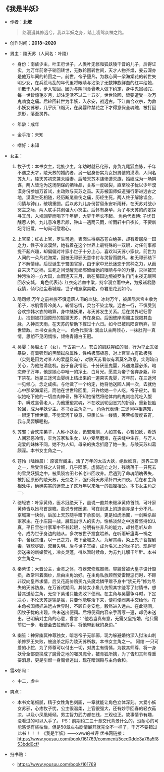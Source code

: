 ## 《我是半妖》

- 作者：**北燎**
  
    > 路漫漫其修远兮，我以半妖之身，踏上凌驾众神之路。

- 创作时间：**2018~2020**

- 男主：陵天苏（人间名：叶陵）

  * 身份：南族少主，叶王府世子，人类叶无修和狐妖陵千音的儿子，后得证实，为万年前帝子轮回转世，无数轮回转世间，天才人物齐煜，姜云深亦是他万年间的轮回之一。前世，帝子堕凡，为救心间一朵海棠花的转世失明少女，在兵荒马乱的年代里将眼睛与沾染了无数神族鲜血的红伞给她，消散于人间，步入轮回。因为与阴间食骨老人做下约定，身中鬼岚枷咒，每一世皆惊艳岁月，却注定活不过二十五岁，世世轮回，皆要遭受一次万鬼啃食之痛。后轮回转世为半妖，入永安，战远古，下江南合欢宗，为救小妖女苏邪，几乎灰飞烟灭，在吴婴种禁花之下才得意保全魂魄，被打回原形，落至灵界。
  
  * 年龄：成年
  * 金手指：未知
  * 嗜好：未知

- 女主：

  1. 牧子忧：本书女主，北族少主，年幼时就已化形，身负九尾狐血脉，千年不遇之天才，陵天苏的婚约者，另一层身份实为女扮男装的漠漠，人间名苏九儿，陵天苏初恋兼未婚妻。后陵天苏本族惨遭灭族，婚姻成为一场阴谋，两人皆沦为这场阴谋的牺牲品，关系一度破裂，直至牧子忧以少年漠漠身份参加万首试，主动败与天苏之首。天苏被国师妖道强行带进远古之地，漠漠生死相随，经历断尾重伤之痛，历经生死，两人终于解除误会，问情与钟山，破境重圆。后以苏九儿身份暂留永安听雨轩，在天苏对战小冥主之际，两人联手共创强大小冥主。后怀有身孕，为了与天苏的约定探寻其母，入境回梦而喝下千年醉，大梦千年长不起。
  角色代表诗:
  子忧日醺惹人怜，九儿意冷思君颜，钟山一遇两云雨，听雨轩中日夜长，不要新妃寻旧爱，一句尚可慰君心。

  2. 上官棠：红衣上官，罗生司运，表面生得病态苍白绝美，却有着屠杀一国之力，性子冷淡漠然，她有着在这个世界上最特殊的一双眼，对任何事都提不起兴趣，却偏偏对叶家小世子十分上心，喜欢叫天苏小家伙。前世为人间的一朵凡花海棠，因被无祁邪无意中付与灵智而脱凡，和无祁邪结下了不解情缘。后世诞生于蜀国官家，由于家中兄长迷恋于冥种之力，从而召来灭门之祸，生死之间觉醒无祁邪留给她的眼睛与伞的力量，灭掉被冥种污浊的一方大国，血雨连天三月，后在蜀国边境被罗生门门主夜无眠带回永安城。
  角色代表诗:
  红衣宛若血中棠，持伞漫立雨中央，为报诸君励我情，倾尽红尘著城隍，世子难忘棠美艳，帝君思花到如今。
  3. 隐司倾:万年之前神族不慎遗落人间的血脉，冰封万年，被凤陨宫宫主收为弟子，冰肌雪骨冷美人，斩情忘情，灵台不染尘埃。远古一行，不慎受到合欢宗韩水衣的暗算，身中魅妖果，与天苏发生关系。后在灵界岷归雪山，捡到被打回原形的狐狸天苏，养在身边。后因彼岸阁阁主觊觎其血脉，入神灵天雨，在天苏的帮助下撑过十六日。如今已被风陨宫所弃，举世皆敌。本书女主角之一。
  角色代表诗:
  滴血认主两倾心，一抹肚兜一真情，思朗不见闲惆怅，倾络青骢白玉冠。
  4. 吴婴：吴越太子（女），千古第一人，苍白的肌肤猩红的眼，行为举止乖张暴戾，有着强烈的黑暗弑杀属性，性格极邪极恶，对上官棠占有欲极强（实则是因为对某人的爱屋及乌），对陵天苏看似有着莫名敌意，实则暗自关心，为他扫清危机。出于自我憎恶，十分厌恶鬼婴，凡遇鬼婴必杀。暗恋帝子万年，他是她心中唯一的净土，白月光。愿意为帝子舍弃身躯，种下禁花。她是三途河血婴树上结出来的一道果实鬼婴，万年前，在三途河一见倾心，念之成疾。与他做了一个约定，她将他送回人间一次，去就他心中那朵海棠花，而他在世世轮回里，只许给她一个人吃。帝子应允，看似她吃下他的一切血肉神骨，殊不知她悄然将他体内的鬼岚枷咒吃入腹中，瞒过食骨老人，为他重塑灵魂，不在收到轮回恶咒的折磨，重新投胎轮回，成为半妖少主。本书女主角之一。
  角色代表诗:
  三途河中相遇知，一眼定下倾世情，不觉冥河千般意，只羡长生一缕情，芙蓉帐暖度春宵，我与吴婴解睡袍。
  5. 苏邪：合欢宗弟子，人称小妖女，诡邪难测，人如其名，心智如妖，看透人间邪恶冷情，实为苏家私生女，从小受尽磨难，在夹缝中生存，与万人宠爱的妹妹不同，她不为人知，母亲的执念折磨了她一生，与陵天苏纠葛颇深。本书女主角之一。
  6. 苍怜（陆姬晨）：原彼岸阁主，活了万年的太古大妖，绝世妖尊，灵界三尊之一，后受信任之人背叛，几乎陨落。虚弱逃亡之时，残魂落于一只死去的雪灵妖狐之中，被凤陨宫田七长老带回收养。后遇到了命魂阴魄丢失，被打回原形的陵天苏，无奈之下，强行将天苏采补四天四夜。后在和主角相处中，确确实实的迷恋上了这万年以来唯一的狐狸相公。本书女主角之一。
  7. 骆轻衣：叶家黄侍，医术冠绝天下，虽说一直并未继承黄侍首领，可叶家黄侍皆以她马首是瞻。虽说专修医道，可在剑道上的造诣亦是十分不凡，京城第一快剑，后加上天苏随手赠下承影剑，更是如虎添翼，一剑瞬杀赵家家主。在小庄园一战，展现出惊人的实力。性格淡然之中透着坚持如认真。平日里在叶家军中不甚起眼，分明有些非凡的能力，却甘愿听从命令，成为世子身边的随从。多次被世子投食喂养。在听雨轩瘟毒一祸之中，舍我其谁，以一己之力，救下全城之人，为解其毒，染上鬼子菩提剧毒，容貌尽毁，双目失明。后与世子冥婚，成为名义上的世子妃。现得吴婴送来的新婚贺礼，冷炎灵蓬，得以暂时续命，为苏九儿解千年醉。本书女主角之一。
  8. 秦紫诺：大晋公主，金灵之体，符器双修炼器师。容貌曾被大皇子设计毁损，故常带着面纱，后由主角治好。在主角私放顾然受雷鞭惩罚时，不顾非议向皇帝求情，后又花高价购买九头魔龙鳞甲赠予身中“禁元丹”修为尽失的天苏防身。在万首试期间，其侍女小鱼儿仿照其字迹写了封情书，想替其送给主角，无奈下紫诺只能先收下便阀。在主角与吴婴争斗时，下定决心，不论天苏是输是赢，只要他能够活下来，便将便阀亲手交给他。在主角被国师抓进远古世界时，不顾自身安危，毅然进入远古。在此期间，因牧子忧的出现，终未送出便阀。后将便阀内容亲手再写一遍，却仍未送出。已明确对主角的心意，曾言：“他若当真有意，无需父皇指婚，他只需前进一步，我便会去拉他的手，将他带到我的身边。”
  9. 幽笙：神界幽冥神尊独女，暗恋帝子无祁邪，现为躲避婚约深入狱法山刺杀修罗王失败，被追杀之际为陵天苏所救。本书女主角之一。
  阿绾:一只可爱的小蛇，为了师尊可以付出一切，对男主有情愫，为救其师尊，将一身妖骨全部更换成了魔骨之地的噬灵魔骨，被青狐所擒，为了告知其师尊重要消息，更是引燃一身魔骨逃出，现在暗渊殿与主角会和。

- 雷&郁闷：

  * 中二，虐主

- 爽点：
  
  * 本书文笔细腻，精于女性角色刻画，一章就能让角色立体深刻。大爱小妖女苏邪，心疼牧子忧，公主很温柔，上官很强大，还有妙手回春的轻衣菇凉，以及小凤凰倾倾。男主智力武力都在线，三观也正。故事情节有趣，没看过的可以入手了。
  PS：前期约二三十章交代背景什么的，没耐心的可能感觉有些枯燥，但是50章左右剧情展开就完全不一样了，千万不要错过此书！ ！！
  《我是半妖》——xww的书评
  优书网链接：https://www.yousuu.com/book/161769/comment/5ccd0ddc3a76a5f853bdd0cf/

- 扫书贴：
  
  * <https://www.yousuu.com/book/161769>
